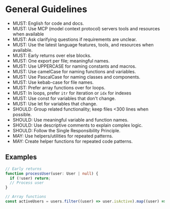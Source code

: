 # General Guidelines

- MUST: English for code and docs.
- MUST: Use MCP (model context protocol) servers tools and resources when available
- MUST: Ask clarifying questions if requirements are unclear.
- MUST: Use the latest language features, tools, and resources when available.
- MUST: Early returns over else blocks.
- MUST: One export per file; meaningful names.
- MUST: Use UPPERCASE for naming constants and macros.
- MUST: Use camelCase for naming functions and variables.
- MUST: Use PascalCase for naming classes and components.
- MUST: Use kebab-case for file names.
- MUST: Prefer array functions over for loops.
- MUST: In loops, prefer `itr` for iteration or `idx` for indexes
- MUST: Use const for variables that don't change.
- MUST: Use let for variables that change.
- SHOULD: Group related functionality; keep files <300 lines when possible.
- SHOULD: Use meaningful variable and function names.
- SHOULD: Use descriptive comments to explain complex logic.
- SHOULD: Follow the Single Responsibility Principle.
- MAY: Use helpers/utilities for repeated patterns.
- MAY: Create helper functions for repeated code patterns.

## Examples

```typescript
// Early returns
function processUser(user: User | null) {
  if (!user) return;
  // Process user
}

// Array functions
const activeUsers = users.filter((user) => user.isActive).map((user) => user.name);
```
